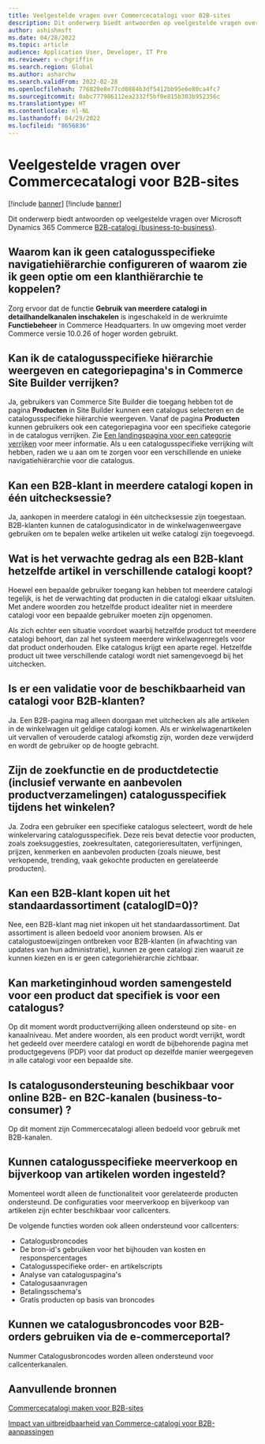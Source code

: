 ```yaml
---
title: Veelgestelde vragen over Commercecatalogi voor B2B-sites
description: Dit onderwerp biedt antwoorden op veelgestelde vragen over Microsoft Dynamics 365 Commerce-catalogi.
author: ashishmsft
ms.date: 04/28/2022
ms.topic: article
audience: Application User, Developer, IT Pro
ms.reviewer: v-chgriffin
ms.search.region: Global
ms.author: asharchw
ms.search.validFrom: 2022-02-28
ms.openlocfilehash: 776820e8e77cd0884b3df5412bb95e6e80ca4fc7
ms.sourcegitcommit: 0abc777986112ea2332f5bf0e815b303b952356c
ms.translationtype: HT
ms.contentlocale: nl-NL
ms.lasthandoff: 04/29/2022
ms.locfileid: "8656836"
---
```

# <a name="commerce-catalogs-for-b2b-faq"></a>Veelgestelde vragen over Commercecatalogi voor B2B-sites

[!include [banner](includes/banner.md)]
[!include [banner](includes/preview-banner.md)]

Dit onderwerp biedt antwoorden op veelgestelde vragen over Microsoft Dynamics 365 Commerce [B2B-catalogi (business-to-business)](catalogs-b2b-sites.md).

## <a name="why-cant-i-configure-a-catalog-specific-navigation-hierarchy-or-see-an-option-to-associate-a-customer-hierarchy"></a>Waarom kan ik geen catalogusspecifieke navigatiehiërarchie configureren of waarom zie ik geen optie om een klanthiërarchie te koppelen?

Zorg ervoor dat de functie **Gebruik van meerdere catalogi in detailhandelkanalen inschakelen** is ingeschakeld in de werkruimte **Functiebeheer** in Commerce Headquarters. In uw omgeving moet verder Commerce versie 10.0.26 of hoger worden gebruikt.

## <a name="can-i-view-the-catalog-specific-hierarchy-and-enrich-category-pages-in-commerce-site-builder"></a>Kan ik de catalogusspecifieke hiërarchie weergeven en categoriepagina's in Commerce Site Builder verrijken?

Ja, gebruikers van Commerce Site Builder die toegang hebben tot de pagina **Producten** in Site Builder kunnen een catalogus selecteren en de catalogusspecifieke hiërarchie weergeven. Vanaf de pagina **Producten** kunnen gebruikers ook een categoriepagina voor een specifieke categorie in de catalogus verrijken. Zie [Een landingspagina voor een categorie verrijken](enrich-category-page.md) voor meer informatie. Als u een catalogusspecifieke verrijking wilt hebben, raden we u aan om te zorgen voor een verschillende en unieke navigatiehiërarchie voor die catalogus.

## <a name="can-a-b2b-shopper-purchase-from-multiple-catalogs-in-a-single-checkout"></a>Kan een B2B-klant in meerdere catalogi kopen in één uitchecksessie?

Ja, aankopen in meerdere catalogi in één uitchecksessie zijn toegestaan. B2B-klanten kunnen de catalogusindicator in de winkelwagenweergave gebruiken om te bepalen welke artikelen uit welke catalogi zijn toegevoegd.

## <a name="if-a-b2b-shopper-purchases-the-same-item-from-different-catalogs-what-is-the-expected-behavior"></a>Wat is het verwachte gedrag als een B2B-klant hetzelfde artikel in verschillende catalogi koopt?

Hoewel een bepaalde gebruiker toegang kan hebben tot meerdere catalogi tegelijk, is het de verwachting dat producten in die catalogi elkaar uitsluiten. Met andere woorden zou hetzelfde product idealiter niet in meerdere catalogi voor een bepaalde gebruiker moeten zijn opgenomen.

Als zich echter een situatie voordoet waarbij hetzelfde product tot meerdere catalogi behoort, dan zal het systeem meerdere winkelwagenregels voor dat product onderhouden. Elke catalogus krijgt een aparte regel. Hetzelfde product uit twee verschillende catalogi wordt niet samengevoegd bij het uitchecken.

## <a name="when-a-b2b-shopper-is-shopping-is-there-any-validation-for-catalog-availability"></a>Is er een validatie voor de beschikbaarheid van catalogi voor B2B-klanten?

Ja. Een B2B-pagina mag alleen doorgaan met uitchecken als alle artikelen in de winkelwagen uit geldige catalogi komen. Als er winkelwagenartikelen uit vervallen of verouderde catalogi afkomstig zijn, worden deze verwijderd en wordt de gebruiker op de hoogte gebracht.

## <a name="during-the-shopping-experience-are-search-and-product-discovery-including-related-and-recommended-product-collections-catalog-specific"></a>Zijn de zoekfunctie en de productdetectie (inclusief verwante en aanbevolen productverzamelingen) catalogusspecifiek tijdens het winkelen?

Ja. Zodra een gebruiker een specifieke catalogus selecteert, wordt de hele winkelervaring catalogusspecifiek. Deze reis bevat detectie voor producten, zoals zoeksuggesties, zoekresultaten, categorieresultaten, verfijningen, prijzen, kenmerken en aanbevolen producten (zoals nieuwe, best verkopende, trending, vaak gekochte producten en gerelateerde producten).

## <a name="can-a-b2b-shopper-purchase-from-the-default-assortment-catalogid0"></a>Kan een B2B-klant kopen uit het standaardassortiment (catalogID=0)?

Nee, een B2B-klant mag niet inkopen uit het standaardassortiment. Dat assortiment is alleen bedoeld voor anoniem browsen. Als er catalogustoewijzingen ontbreken voor B2B-klanten (in afwachting van updates van hun administratie), kunnen ze geen catalogi zien waaruit ze kunnen kiezen en is er geen categoriehiërarchie zichtbaar.

## <a name="can-marketing-content-be-curated-for-a-product-that-is-specific-to-a-catalog"></a>Kan marketinginhoud worden samengesteld voor een product dat specifiek is voor een catalogus?

Op dit moment wordt productverrijking alleen ondersteund op site- en kanaalniveau. Met andere woorden, als een product wordt verrijkt, wordt het gedeeld over meerdere catalogi en wordt de bijbehorende pagina met productgegevens (PDP) voor dat product op dezelfde manier weergegeven in alle catalogi voor een bepaalde site.

## <a name="is-catalog-support-available-for-both-b2b-and-business-to-consumer-b2c-online-channels"></a>Is catalogusondersteuning beschikbaar voor online B2B- en B2C-kanalen (business-to-consumer) ?

Op dit moment zijn Commercecatalogi alleen bedoeld voor gebruik met B2B-kanalen.

## <a name="can-we-set-up-catalog-specific-upsellcross-sell-items"></a>Kunnen catalogusspecifieke meerverkoop en bijverkoop van artikelen worden ingesteld?

Momenteel wordt alleen de functionaliteit voor gerelateerde producten ondersteund. De configuraties voor meerverkoop en bijverkoop van artikelen zijn echter beschikbaar voor callcenters.

De volgende functies worden ook alleen ondersteund voor callcenters:

- Catalogusbroncodes
- De bron-id's gebruiken voor het bijhouden van kosten en responspercentages
- Catalogusspecifieke order- en artikelscripts
- Analyse van cataloguspagina's
- Catalogusaanvragen
- Betalingsschema's
- Gratis producten op basis van broncodes

## <a name="can-we-use-catalog-source-codes-for-b2b-orders-through-the-e-commerce-portal"></a>Kunnen we catalogusbroncodes voor B2B-orders gebruiken via de e-commerceportal?

Nummer Catalogusbroncodes worden alleen ondersteund voor callcenterkanalen.

## <a name="additional-resources"></a>Aanvullende bronnen

[Commercecatalogi maken voor B2B-sites](catalogs-b2b-sites.md)

[Impact van uitbreidbaarheid van Commerce-catalogi voor B2B-aanpassingen](catalogs-b2b-sites-dev.md)
